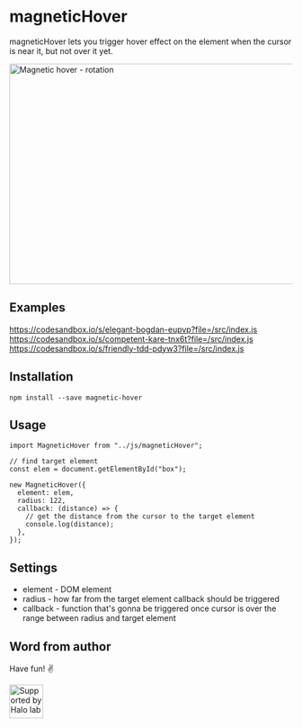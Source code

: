 # magneticHover

magneticHover lets you trigger hover effect on the element when the cursor is near it, but not over it yet.

<img src="http://api.halo-lab.com/wp-content/uploads/magnetic-rotation.gif" alt="Magnetic hover - rotation" height="392" width="600">

## Examples
https://codesandbox.io/s/elegant-bogdan-eupvp?file=/src/index.js <br />
https://codesandbox.io/s/competent-kare-tnx6t?file=/src/index.js <br />
https://codesandbox.io/s/friendly-tdd-pdyw3?file=/src/index.js


## Installation
```
npm install --save magnetic-hover
```

## Usage

```
import MagneticHover from "../js/magneticHover";

// find target element
const elem = document.getElementById("box");

new MagneticHover({
  element: elem,
  radius: 122,
  callback: (distance) => {
    // get the distance from the cursor to the target element
    console.log(distance);
  },
});
```

## Settings

* element - DOM element
* radius - how far from the target element callback should be triggered
* callback - function that's gonna be triggered once cursor is over the range between radius and target element

## Word from author

Have fun! ✌️

<a href="https://www.halo-lab.com/?utm_source=github">
  <img src="https://dgestran.sirv.com/Images/supported-by-halolab.png" alt="Supported by Halo lab" height="60">
</a>
